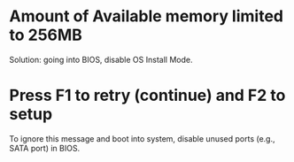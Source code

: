 # Amount of Available memory limited to 256MB
Solution: going into BIOS, disable OS Install Mode.

# Press F1 to retry (continue) and F2 to setup
To ignore this message and boot into system, disable unused ports (e.g., SATA
port) in BIOS.
